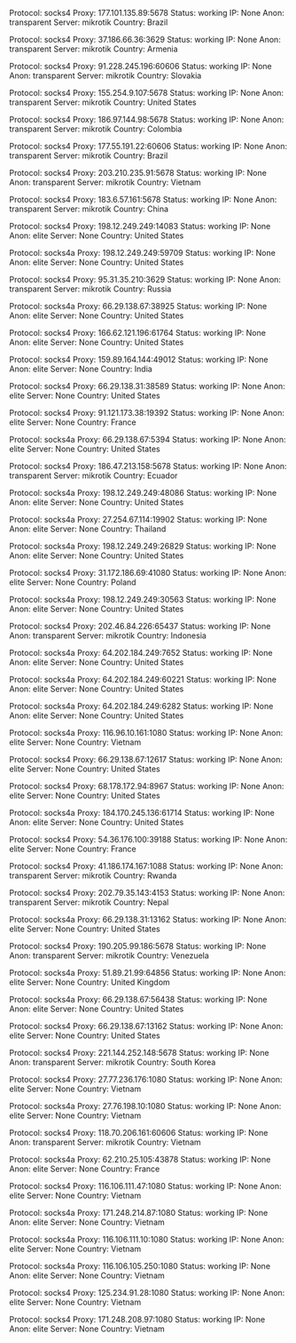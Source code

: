Protocol: socks4
Proxy: 177.101.135.89:5678
Status: working
IP: None
Anon: transparent
Server: mikrotik
Country: Brazil

Protocol: socks4
Proxy: 37.186.66.36:3629
Status: working
IP: None
Anon: transparent
Server: mikrotik
Country: Armenia

Protocol: socks4
Proxy: 91.228.245.196:60606
Status: working
IP: None
Anon: transparent
Server: mikrotik
Country: Slovakia

Protocol: socks4
Proxy: 155.254.9.107:5678
Status: working
IP: None
Anon: transparent
Server: mikrotik
Country: United States

Protocol: socks4
Proxy: 186.97.144.98:5678
Status: working
IP: None
Anon: transparent
Server: mikrotik
Country: Colombia

Protocol: socks4
Proxy: 177.55.191.22:60606
Status: working
IP: None
Anon: transparent
Server: mikrotik
Country: Brazil

Protocol: socks4
Proxy: 203.210.235.91:5678
Status: working
IP: None
Anon: transparent
Server: mikrotik
Country: Vietnam

Protocol: socks4
Proxy: 183.6.57.161:5678
Status: working
IP: None
Anon: transparent
Server: mikrotik
Country: China

Protocol: socks4
Proxy: 198.12.249.249:14083
Status: working
IP: None
Anon: elite
Server: None
Country: United States

Protocol: socks4a
Proxy: 198.12.249.249:59709
Status: working
IP: None
Anon: elite
Server: None
Country: United States

Protocol: socks4
Proxy: 95.31.35.210:3629
Status: working
IP: None
Anon: transparent
Server: mikrotik
Country: Russia

Protocol: socks4a
Proxy: 66.29.138.67:38925
Status: working
IP: None
Anon: elite
Server: None
Country: United States

Protocol: socks4
Proxy: 166.62.121.196:61764
Status: working
IP: None
Anon: elite
Server: None
Country: United States

Protocol: socks4
Proxy: 159.89.164.144:49012
Status: working
IP: None
Anon: elite
Server: None
Country: India

Protocol: socks4
Proxy: 66.29.138.31:38589
Status: working
IP: None
Anon: elite
Server: None
Country: United States

Protocol: socks4
Proxy: 91.121.173.38:19392
Status: working
IP: None
Anon: elite
Server: None
Country: France

Protocol: socks4a
Proxy: 66.29.138.67:5394
Status: working
IP: None
Anon: elite
Server: None
Country: United States

Protocol: socks4
Proxy: 186.47.213.158:5678
Status: working
IP: None
Anon: transparent
Server: mikrotik
Country: Ecuador

Protocol: socks4a
Proxy: 198.12.249.249:48086
Status: working
IP: None
Anon: elite
Server: None
Country: United States

Protocol: socks4a
Proxy: 27.254.67.114:19902
Status: working
IP: None
Anon: elite
Server: None
Country: Thailand

Protocol: socks4a
Proxy: 198.12.249.249:26829
Status: working
IP: None
Anon: elite
Server: None
Country: United States

Protocol: socks4
Proxy: 31.172.186.69:41080
Status: working
IP: None
Anon: elite
Server: None
Country: Poland

Protocol: socks4a
Proxy: 198.12.249.249:30563
Status: working
IP: None
Anon: elite
Server: None
Country: United States

Protocol: socks4
Proxy: 202.46.84.226:65437
Status: working
IP: None
Anon: transparent
Server: mikrotik
Country: Indonesia

Protocol: socks4a
Proxy: 64.202.184.249:7652
Status: working
IP: None
Anon: elite
Server: None
Country: United States

Protocol: socks4a
Proxy: 64.202.184.249:60221
Status: working
IP: None
Anon: elite
Server: None
Country: United States

Protocol: socks4a
Proxy: 64.202.184.249:6282
Status: working
IP: None
Anon: elite
Server: None
Country: United States

Protocol: socks4a
Proxy: 116.96.10.161:1080
Status: working
IP: None
Anon: elite
Server: None
Country: Vietnam

Protocol: socks4
Proxy: 66.29.138.67:12617
Status: working
IP: None
Anon: elite
Server: None
Country: United States

Protocol: socks4
Proxy: 68.178.172.94:8967
Status: working
IP: None
Anon: elite
Server: None
Country: United States

Protocol: socks4a
Proxy: 184.170.245.136:61714
Status: working
IP: None
Anon: elite
Server: None
Country: United States

Protocol: socks4
Proxy: 54.36.176.100:39188
Status: working
IP: None
Anon: elite
Server: None
Country: France

Protocol: socks4
Proxy: 41.186.174.167:1088
Status: working
IP: None
Anon: transparent
Server: mikrotik
Country: Rwanda

Protocol: socks4
Proxy: 202.79.35.143:4153
Status: working
IP: None
Anon: transparent
Server: mikrotik
Country: Nepal

Protocol: socks4a
Proxy: 66.29.138.31:13162
Status: working
IP: None
Anon: elite
Server: None
Country: United States

Protocol: socks4
Proxy: 190.205.99.186:5678
Status: working
IP: None
Anon: transparent
Server: mikrotik
Country: Venezuela

Protocol: socks4a
Proxy: 51.89.21.99:64856
Status: working
IP: None
Anon: elite
Server: None
Country: United Kingdom

Protocol: socks4a
Proxy: 66.29.138.67:56438
Status: working
IP: None
Anon: elite
Server: None
Country: United States

Protocol: socks4
Proxy: 66.29.138.67:13162
Status: working
IP: None
Anon: elite
Server: None
Country: United States

Protocol: socks4
Proxy: 221.144.252.148:5678
Status: working
IP: None
Anon: transparent
Server: mikrotik
Country: South Korea

Protocol: socks4
Proxy: 27.77.236.176:1080
Status: working
IP: None
Anon: elite
Server: None
Country: Vietnam

Protocol: socks4a
Proxy: 27.76.198.10:1080
Status: working
IP: None
Anon: elite
Server: None
Country: Vietnam

Protocol: socks4
Proxy: 118.70.206.161:60606
Status: working
IP: None
Anon: transparent
Server: mikrotik
Country: Vietnam

Protocol: socks4a
Proxy: 62.210.25.105:43878
Status: working
IP: None
Anon: elite
Server: None
Country: France

Protocol: socks4
Proxy: 116.106.111.47:1080
Status: working
IP: None
Anon: elite
Server: None
Country: Vietnam

Protocol: socks4a
Proxy: 171.248.214.87:1080
Status: working
IP: None
Anon: elite
Server: None
Country: Vietnam

Protocol: socks4a
Proxy: 116.106.111.10:1080
Status: working
IP: None
Anon: elite
Server: None
Country: Vietnam

Protocol: socks4a
Proxy: 116.106.105.250:1080
Status: working
IP: None
Anon: elite
Server: None
Country: Vietnam

Protocol: socks4
Proxy: 125.234.91.28:1080
Status: working
IP: None
Anon: elite
Server: None
Country: Vietnam

Protocol: socks4
Proxy: 171.248.208.97:1080
Status: working
IP: None
Anon: elite
Server: None
Country: Vietnam

